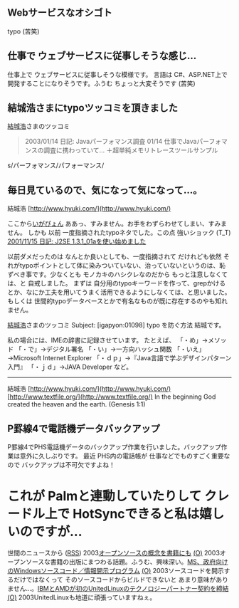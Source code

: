 ## Webサービスなオシゴト

typo (苦笑)






## 仕事で ウェブサービスに従事しそうな感じ…


仕事上で ウェブサービスに従事しそうな模様です。
言語は C#、ASP.NET上で開発することになりそうです。ふうむ ちょっと大変そうです
(苦笑)

## 結城浩さまにtypoツッコミを頂きました


[結城浩](http://www.hyuki.com/)さまのツッコミ

> 2003/01/14 日記: Javaパーフォマンス調査 01/14
> 仕事でJavaパーフォマンスの調査に携わっていて… ＋超単純メモリトレースツールサンプル

s/パーフォマンス/パフォーマンス/

毎日見ているので、気になって気になって…。
----
結城浩 [http://www.hyuki.com/](http://www.hyuki.com/)


ここから[いがぴょん](http://www.igapyon.jp/igapyon/diary/memo/memoigapyon.html)
ああっ、すみません。お手をわずらわせてしまい、すみません。
しかも 以前 一度指摘されたtypoネタでした。この点 強いショック (T_T)
[2001/11/15 日記: J2SE 1.3.1_01aを使い始めました](ig011115.html)


以前ダメだったのは なんとか良いとしても、一度指摘されて だけれども依然
それがtypoポイントとして体に染みついていない、治っていないというのは、恥ずべき事です。少なくとも
モノカキのハシクレなのだから もっと注意しなくては、と 自戒しました。
まずは 自分用のtypoキーワードを作って、grepかけるとか、なにか工夫を用いてうまく活用できるようにしなくては、と思いました。もしくは
世間的typoデータベースとかで有名なものが既に存在するのやも知れません。


[結城浩](http://www.hyuki.com/)さまのツッコミ
Subject:  [igapyon:01098] typo を防ぐ方法
結城です。

私の場合には、IMEの辞書に記録させています。
たとえば、
「・め」→メソッド
「・で」→デジタル署名
「・い」→一方向ハッシュ関数
「・いえ」→Microsoft Internet Explorer
「・ｄｐ」→『Java言語で学ぶデザインパターン入門』
「・ｊｄ」→JAVA Developer
など。

----
結城浩 [http://www.hyuki.com/](http://www.hyuki.com/)
[http://www.textfile.org/](http://www.textfile.org/)
In the beginning God created the heaven and the earth. (Genesis 1:1)


## P罫線4で電話機データバックアップ


P罫線4でPHS電話機データのバックアップ作業を行いました。バックアップ作業は意外に久しぶりです。
最近 PHS内の電話帳が 仕事などでものすごく重要なので バックアップは不可欠ですよね！
# これが Palmと連動していたりして クレードル上で HotSyncできると私は嬉しいのですが…



世間のニュースから ([RSS](ig030119-news.xml)) 2003[オープンソースの概念を書籍にも](http://www.zdnet.co.jp/news/0301/18/nebt_09.html) [(O)](http://www.zdnet.co.jp/news/0301/18/nebt_09.html) 2003オープンソースな書籍の出版にまつわる話題。ふうむ、興味深い。[MS、政府向けのWindowsソースコード／情報開示プログラム](http://www.zdnet.co.jp/news/0301/15/nebt_17.html) [(O)](http://www.zdnet.co.jp/news/0301/15/nebt_17.html) 2003ソースコードを開示するだけではなくって そのソースコードからビルドできないと あまり意味がありません…。[IBMとAMDが初のUnitedLinuxのテクノロジーパートナー契約を締結](http://linux.ascii24.com/linux/news/today/2003/01/15/641155-000.html) [(O)](http://linux.ascii24.com/linux/news/today/2003/01/15/641155-000.html) 2003UnitedLinuxも地道に頑張っていますねぇ。